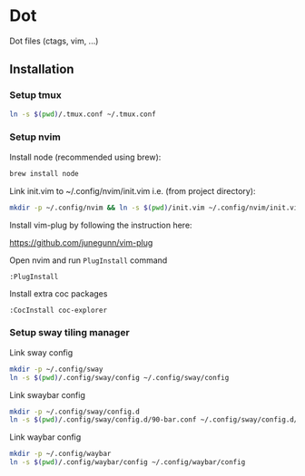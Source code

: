 Dot
===

Dot files (ctags, vim, ...)

## Installation

### Setup tmux

```bash
ln -s $(pwd)/.tmux.conf ~/.tmux.conf
```

### Setup nvim

Install node (recommended using brew):

```bash
brew install node
```

Link init.vim to ~/.config/nvim/init.vim i.e. (from project directory):

```bash
mkdir -p ~/.config/nvim && ln -s $(pwd)/init.vim ~/.config/nvim/init.vim
```

Install vim-plug by following the instruction here:

https://github.com/junegunn/vim-plug

Open nvim and run `PlugInstall` command

```
:PlugInstall
```

Install extra coc packages

```
:CocInstall coc-explorer
```

### Setup sway tiling manager

Link sway config

```bash
mkdir -p ~/.config/sway
ln -s $(pwd)/.config/sway/config ~/.config/sway/config
```

Link swaybar config

```bash
mkdir -p ~/.config/sway/config.d
ln -s $(pwd)/.config/sway/config.d/90-bar.conf ~/.config/sway/config.d/90-bar.conf
```

Link waybar config

```bash
mkdir -p ~/.config/waybar
ln -s $(pwd)/.config/waybar/config ~/.config/waybar/config
```
